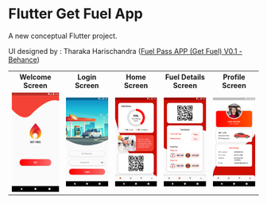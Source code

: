 # Flutter Get Fuel App

A new conceptual Flutter project.

UI designed by : Tharaka Harischandra ([Fuel Pass APP (Get Fuel) V0.1 - Behance](https://www.behance.net/gallery/148341631/Fuel-Pass-APP-%28Get-Fuel%29V01))

<table>
  <tr>
    <th>Welcome Screen</th>
    <th>Login Screen </th>
    <th>Home Screen </th>
    <th>Fuel Details Screen </th>
    <th>Profile Screen </th>
  </tr>
  <tr>
    <td><img src="https://github.com/MSahirullah/Get-Fuel-App/blob/main/assets/screenshots/ss1.png" width=150 ></td>
    <td><img src="https://github.com/MSahirullah/Get-Fuel-App/blob/main/assets/screenshots/ss2.png" width=150></td>
    <td><img src="https://github.com/MSahirullah/Get-Fuel-App/blob/main/assets/screenshots/ss3.png" width=150></td>
    <td><img src="https://github.com/MSahirullah/Get-Fuel-App/blob/main/assets/screenshots/ss4.png" width=150></td>
    <td><img src="https://github.com/MSahirullah/Get-Fuel-App/blob/main/assets/screenshots/ss5.png" width=150></td>
  </tr>
 </table>

